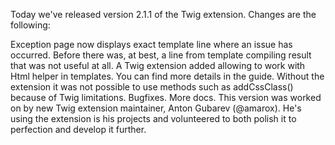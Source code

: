 Today we've released version 2.1.1 of the Twig extension. Changes are the following:

Exception page now displays exact template line where an issue has occurred. Before there was, at best, a line from template compiling result that was not useful at all.
A Twig extension added allowing to work with Html helper in templates. You can find more details in the guide. Without the extension it was not possible to use methods such as addCssClass() because of Twig limitations.
Bugfixes.
More docs.
This version was worked on by new Twig extension maintainer, Anton Gubarev (@amarox). He's using the extension is his projects and volunteered to both polish it to perfection and develop it further.
